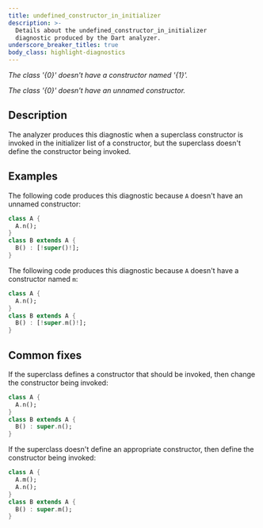```yaml
---
title: undefined_constructor_in_initializer
description: >-
  Details about the undefined_constructor_in_initializer
  diagnostic produced by the Dart analyzer.
underscore_breaker_titles: true
body_class: highlight-diagnostics
---
```


_The class '{0}' doesn't have a constructor named '{1}'._

_The class '{0}' doesn't have an unnamed constructor._

## Description

The analyzer produces this diagnostic when a superclass constructor is
invoked in the initializer list of a constructor, but the superclass
doesn't define the constructor being invoked.

## Examples

The following code produces this diagnostic because `A` doesn't have an
unnamed constructor:

```dart
class A {
  A.n();
}
class B extends A {
  B() : [!super()!];
}
```

The following code produces this diagnostic because `A` doesn't have a
constructor named `m`:

```dart
class A {
  A.n();
}
class B extends A {
  B() : [!super.m()!];
}
```

## Common fixes

If the superclass defines a constructor that should be invoked, then change
the constructor being invoked:

```dart
class A {
  A.n();
}
class B extends A {
  B() : super.n();
}
```

If the superclass doesn't define an appropriate constructor, then define
the constructor being invoked:

```dart
class A {
  A.m();
  A.n();
}
class B extends A {
  B() : super.m();
}
```
